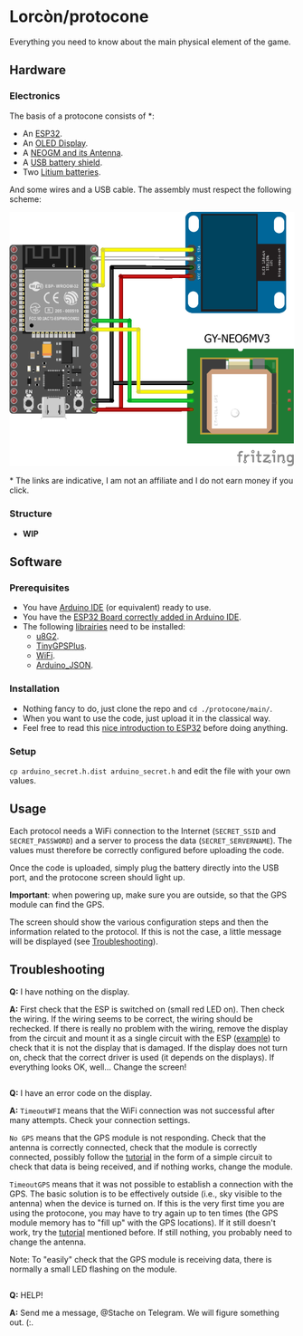 # Lorcòn/protocone
Everything you need to know about the main physical element of the game.

## Hardware
### Electronics
The basis of a protocone consists of *:
- An [ESP32](https://fr.aliexpress.com/item/32959541446.html).
- An [OLED Display](https://fr.aliexpress.com/item/4001028369082.html).
- A [NEOGM and its Antenna](https://fr.aliexpress.com/item/1005002632130603.html).
- A [USB battery shield](https://fr.aliexpress.com/item/32969651563.html).
- Two [Litium batteries](https://fr.aliexpress.com/item/32807032859.html).

And some wires and a USB cable. The assembly must respect the following scheme:

![Diagram](./diagram.png)

\* The links are indicative, I am not an affiliate and I do not earn money if you click.

### Structure
- **WIP**

## Software
### Prerequisites
- You have [Arduino IDE](https://www.arduino.cc/en/software) (or equivalent) ready to use.
- You have the [ESP32 Board correctly added in Arduino IDE](https://randomnerdtutorials.com/getting-started-with-esp32/).
- The following [librairies](https://www.arduino.cc/en/guide/libraries) need to be installed:
    - [u8G2](https://github.com/olikraus/u8g2).
    - [TinyGPSPlus](https://github.com/mikalhart/TinyGPSPlus/).
    - [WiFi](https://www.arduino.cc/en/Reference/WiFi).
    - [Arduino_JSON](https://github.com/arduino-libraries/Arduino_JSON).

### Installation
- Nothing fancy to do, just clone the repo and `cd ./protocone/main/`.
- When you want to use the code, just upload it in the classical way.
- Feel free to read this [nice introduction to ESP32](https://randomnerdtutorials.com/getting-started-with-esp32/) before doing anything.

### Setup
`cp arduino_secret.h.dist arduino_secret.h` and edit the file with your own values.

## Usage
Each protocol needs a WiFi connection to the Internet (`SECRET_SSID` and `SECRET_PASSWORD`) and a server to process the data (`SECRET_SERVERNAME`). The values must therefore be correctly configured before uploading the code.

Once the code is uploaded, simply plug the battery directly into the USB port, and the protocone screen should light up.

**Important**: when powering up, make sure you are outside, so that the GPS module can find the GPS.

The screen should show the various configuration steps and then the information related to the protocol. If this is not the case, a little message will be displayed (see [Troubleshooting](#troubleshooting)).


## Troubleshooting
**Q:** I have nothing on the display.

**A:** First check that the ESP is switched on (small red LED on). Then check the wiring. If the wiring seems to be correct, the wiring should be rechecked. If there is really no problem with the wiring, remove the display from the circuit and mount it as a single circuit with the ESP ([example](https://randomnerdtutorials.com/esp32-ssd1306-oled-display-arduino-ide/)) to check that it is not the display that is damaged. If the display does not turn on, check that the correct driver is used (it depends on the displays). If everything looks OK, well... Change the screen!

##

**Q:** I have an error code on the display.

**A:** `TimeoutWFI` means that the WiFi connection was not successful after many attempts. Check your connection settings.

`No GPS` means that the GPS module is not responding. Check that the antenna is correctly connected, check that the module is correctly connected, possibly follow the [tutorial](https://randomnerdtutorials.com/guide-to-neo-6m-gps-module-with-arduino/) in the form of a simple circuit to check that data is being received, and if nothing works, change the module.

`TimeoutGPS` means that it was not possible to establish a connection with the GPS. The basic solution is to be effectively outside (i.e., sky visible to the antenna) when the device is turned on. If this is the very first time you are using the protocone, you may have to try again up to ten times (the GPS module memory has to "fill up" with the GPS locations). If it still doesn't work, try the [tutorial](https://randomnerdtutorials.com/guide-to-neo-6m-gps-module-with-arduino/) mentioned before. If still nothing, you probably need to change the antenna.

Note: To "easily" check that the GPS module is receiving data, there is normally a small LED flashing on the module.

##

**Q:** HELP!

**A:** Send me a message, @Stache on Telegram. We will figure something out. (:.
